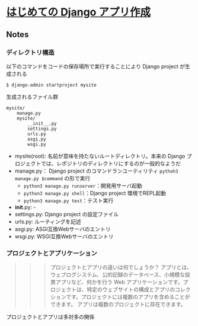 # [はじめての Django アプリ作成](https://docs.djangoproject.com/ja/3.0/intro/tutorial01/)

## Notes
### ディレクトリ構造
以下のコマンドをコードの保存場所で実行することにより Django project が生成される
```console
$ django-admin startproject mysite
```

生成されるファイル群
```
mysite/
    manage.py
    mysite/
        __init__.py
        settings.py
        urls.py
        asgi.py
        wsgi.py
```

- mysite(root): 名前が意味を持たないルートディレクトリ。本来の Django プロジェクトでは、レポジトリのディレクトリにするのが一般的なようだ
- manage.py： Django project のコマンドランユーティリティ `pythoh3 manage.py $command` の形で実行
  - `python3 manage.py runserver`：開発用サーバ起動
  - `python3 manage.py shell`：Django project 環境でREPL起動
  - `python3 manage.py test`：テスト実行
- __init__.py: -
- settings.py: Django project の設定ファイル
- urls.py: ルーティングを記述
- asgi.py: ASGI互換Webサーバのエントリ
- wsgi.py: WSGI互換Webサーバのエントリ


### プロジェクトとアプリケーション

>>> プロジェクトとアプリの違いは何でしょうか？ アプリとは、ウェブログシステム、公的記録のデータベース、小規模な投票アプリなど、何かを行う Web アプリケーションです。プロジェクトは、特定のウェブサイトの構成とアプリのコレクションです。プロジェクトには複数のアプリを含めることができます。 アプリは複数のプロジェクトに存在できます。

プロジェクトとアプリは多対多の関係
